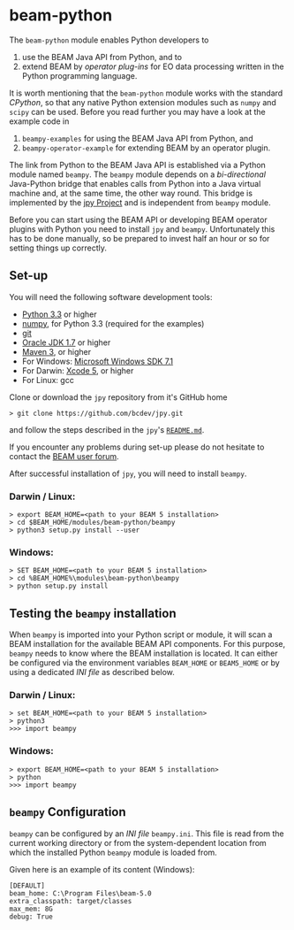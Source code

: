 beam-python
===========

The `beam-python` module enables Python developers to

1. use the BEAM Java API from Python, and to
2. extend BEAM by *operator plug-ins* for EO data processing written in the Python programming language.

It is worth mentioning that the `beam-python` module works with the standard *CPython*, so that any native
Python extension modules such as `numpy` and `scipy` can be used. Before you read further you may have a look at the
example code in

1. `beampy-examples` for using the BEAM Java API from Python, and
2. `beampy-operator-example` for extending BEAM by an operator plugin.

The link from Python to the BEAM Java API is established via a Python module named `beampy`. The `beampy` module
depends on a *bi-directional* Java-Python bridge that enables calls from Python into a Java virtual machine
and, at the same time, the other way round. This bridge is implemented by the [jpy Project](https://github.com/bcdev/jpy)
and is independent from `beampy` module.

Before you can start using the BEAM API or developing BEAM operator plugins with Python you need
to install `jpy` and `beampy`. Unfortunately this has to be done manually, so be prepared to invest half an hour or so
for setting things up correctly.


Set-up
------

You will need the following software development tools:
* [Python 3.3](http://www.python.org/) or higher
* [numpy](http://www.numpy.org/), for Python 3.3 (required for the examples)
* [git](http://git-scm.com/)
* [Oracle JDK 1.7](http://www.oracle.com/technetwork/java/javase/downloads/) or higher
* [Maven 3](http://maven.apache.org/), or higher
* For Windows: [Microsoft Windows SDK 7.1](http://www.microsoft.com/en-us/download/details.aspx?id=8279)
* For Darwin: [Xcode 5](https://itunes.apple.com/de/app/xcode/id497799835?mt=12), or higher
* For Linux: gcc

Clone or download the `jpy` repository from it's GitHub home

    > git clone https://github.com/bcdev/jpy.git

and follow the steps described in the `jpy`'s [`README.md`](https://github.com/bcdev/jpy/blob/master/README.md).

If you encounter any problems during set-up please do not hesitate to contact the
[BEAM user forum](http://www.brockmann-consult.de/cms/web/beam/forum).

After successful installation of `jpy`, you will need to install `beampy`.

### Darwin / Linux:

    > export BEAM_HOME=<path to your BEAM 5 installation>
    > cd $BEAM_HOME/modules/beam-python/beampy
    > python3 setup.py install --user

### Windows:

    > SET BEAM_HOME=<path to your BEAM 5 installation>
    > cd %BEAM_HOME%\modules\beam-python\beampy
    > python setup.py install

Testing the `beampy` installation
---------------------------------

When `beampy` is imported into your Python script or module, it will scan a BEAM installation for the available
BEAM API components. For this purpose, `beampy` needs to know where the BEAM installation is located. It can either be
configured via the environment variables `BEAM_HOME` or `BEAM5_HOME` or by using a dedicated *INI file* as described below.

### Darwin / Linux:

    > set BEAM_HOME=<path to your BEAM 5 installation>
    > python3
    >>> import beampy

### Windows:

    > export BEAM_HOME=<path to your BEAM 5 installation>
    > python
    >>> import beampy


`beampy` Configuration
----------------------

`beampy` can be configured by an *INI file* `beampy.ini`. This file is read from the current working directory
or from the system-dependent location from which the installed Python `beampy` module is loaded from.

Given here is an example of its content (Windows):

    [DEFAULT]
    beam_home: C:\Program Files\beam-5.0
    extra_classpath: target/classes
    max_mem: 8G
    debug: True

